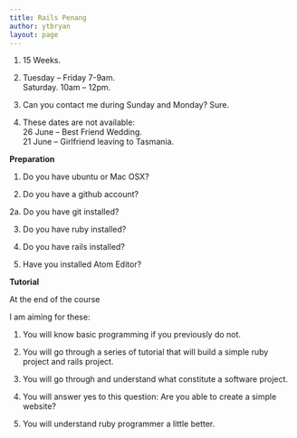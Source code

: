```yaml
---
title: Rails Penang
author: ytbryan
layout: page
---
```

1. 15 Weeks. 

2. Tuesday &#8211; Friday 7-9am.  
Saturday. 10am &#8211; 12pm. 

3. Can you contact me during Sunday and Monday? Sure. 

4. These dates are not available:  
26 June &#8211; Best Friend Wedding.  
21 June &#8211; Girlfriend leaving to Tasmania.

**Preparation** 

1. Do you have ubuntu or Mac OSX? 

2. Do you have a github account? 

2a. Do you have git installed? 

3. Do you have ruby installed? 

4. Do you have rails installed? 

5. Have you installed Atom Editor? 

**Tutorial**

At the end of the course

I am aiming for these: 

1. You will know basic programming if you previously do not. 

2. You will go through a series of tutorial that will build a simple ruby project and rails project. 

3. You will go through and understand what constitute a software project. 

4. You will answer yes to this question: Are you able to create a simple website? 

5. You will understand ruby programmer a little better.